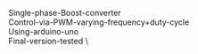 Single-phase-Boost-converter \
Control-via-PWM-varying-frequency+duty-cycle \
Using-arduino-uno \
Final-version-tested \
